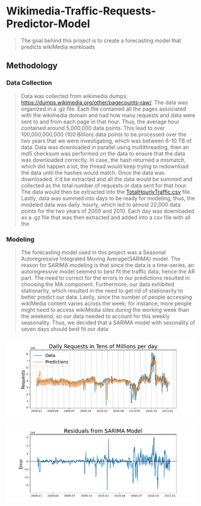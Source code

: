 # Wikimedia-Traffic-Requests-Predictor-Model
> The goal behind this project is to create a forecasting model that predicts wikiMedia workloads
## Methodology
<!-- Add Data collection section --> 
### Data Collection
> Data was collected from wikimedia dumps: https://dumps.wikimedia.org/other/pagecounts-raw/. The data was organized in a .gz file. Each file contained all the pages associated with the wikimedia domain and had how many requests and data were sent to and from each page in that hour. Thus, the average hour contained around 5,000,000 data points. This lead to over 100,000,000,000 (100 Billion) data points to be processed over the two years that we were investigating, which was between 6-10 TB of data.
> Data was downloaded in parallel using multithreading, then an md5 checksum was performed on the data to ensure that the data was downloaded correctly. In case, the hash returned a mismatch, which did happen a lot, the thread would keep trying to redownload the data until the hashes would match. 
> Once the data was downloaded, it'd be extracted and all the data would be summed and collected as the total number of requests or data sent for that hour. The data would then be extracted into the [TotalHourlyTraffic.csv](https://github.com/ahmed-k-aly/Wikimedia-Traffic-Requests-Predictor-Model/blob/c64746b348d9deeb207711f9febbeadcd4b9717a/TotalHourlyTraffic.csv) file.
> Lastly, data was summed into days to be ready for modeling; thus, the modeled data was daily.
hourly, which led to almost 22,000 data points for the two years of 2009 and 2010. Each day was downloaded as a .gz file that was then extracted and added into a csv file with all the 
### Modeling
> The forecasting model used in this project was a Seasonal Autoregressive Integrated Moving Average(SARIMA) model.
> The reason for SARIMA modeling is that since the data is a time-series, an autoregressive model seemed to best fit the traffic data, hence the AR part. The need to correct for the errors in our predictions resulted in choosing the MA component. Furthermore, our data exhibited stationarity, which resulted in the need to get rid of stationarity to better predict our data. Lastly, since the number of people accessing wikiMedia content varies across the week; for instance, more people might need to access wikiMedia sites during the working week than the weekend, so our data needed to account for this weekly seasonality. Thus, we decided that a SARIMA model with sesonality of seven days should best fit our data
<!-- Add Data results section and residual  -->
<!--  Add Future section-->
### ![pred](https://github.com/ahmed-k-aly/Wikimedia-Traffic-Requests-Predictor-Model/blob/master/Figures/Predictions.png)
#### ![residuals](https://github.com/ahmed-k-aly/Wikimedia-Traffic-Requests-Predictor-Model/blob/master/Figures/Residuals2.png)
